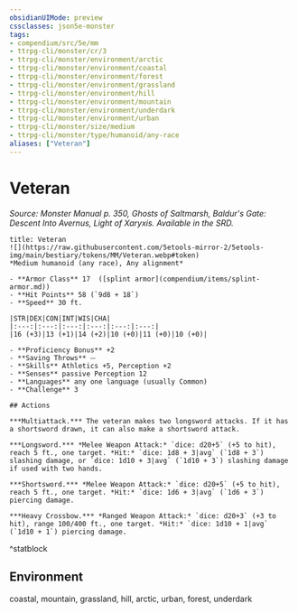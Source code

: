 ```yaml
---
obsidianUIMode: preview
cssclasses: json5e-monster
tags:
- compendium/src/5e/mm
- ttrpg-cli/monster/cr/3
- ttrpg-cli/monster/environment/arctic
- ttrpg-cli/monster/environment/coastal
- ttrpg-cli/monster/environment/forest
- ttrpg-cli/monster/environment/grassland
- ttrpg-cli/monster/environment/hill
- ttrpg-cli/monster/environment/mountain
- ttrpg-cli/monster/environment/underdark
- ttrpg-cli/monster/environment/urban
- ttrpg-cli/monster/size/medium
- ttrpg-cli/monster/type/humanoid/any-race
aliases: ["Veteran"]
---
```

# Veteran
*Source: Monster Manual p. 350, Ghosts of Saltmarsh, Baldur's Gate: Descent Into Avernus, Light of Xaryxis. Available in the SRD.*  

```ad-statblock
title: Veteran
![](https://raw.githubusercontent.com/5etools-mirror-2/5etools-img/main/bestiary/tokens/MM/Veteran.webp#token)
*Medium humanoid (any race), Any alignment*

- **Armor Class** 17  ([splint armor](compendium/items/splint-armor.md))
- **Hit Points** 58 (`9d8 + 18`)
- **Speed** 30 ft.

|STR|DEX|CON|INT|WIS|CHA|
|:---:|:---:|:---:|:---:|:---:|:---:|
|16 (+3)|13 (+1)|14 (+2)|10 (+0)|11 (+0)|10 (+0)|

- **Proficiency Bonus** +2
- **Saving Throws** ⏤
- **Skills** Athletics +5, Perception +2
- **Senses** passive Perception 12
- **Languages** any one language (usually Common)
- **Challenge** 3

## Actions

***Multiattack.*** The veteran makes two longsword attacks. If it has a shortsword drawn, it can also make a shortsword attack.

***Longsword.*** *Melee Weapon Attack:* `dice: d20+5` (+5 to hit), reach 5 ft., one target. *Hit:* `dice: 1d8 + 3|avg` (`1d8 + 3`) slashing damage, or `dice: 1d10 + 3|avg` (`1d10 + 3`) slashing damage if used with two hands.

***Shortsword.*** *Melee Weapon Attack:* `dice: d20+5` (+5 to hit), reach 5 ft., one target. *Hit:* `dice: 1d6 + 3|avg` (`1d6 + 3`) piercing damage.

***Heavy Crossbow.*** *Ranged Weapon Attack:* `dice: d20+3` (+3 to hit), range 100/400 ft., one target. *Hit:* `dice: 1d10 + 1|avg` (`1d10 + 1`) piercing damage.
```
^statblock

## Environment

coastal, mountain, grassland, hill, arctic, urban, forest, underdark
